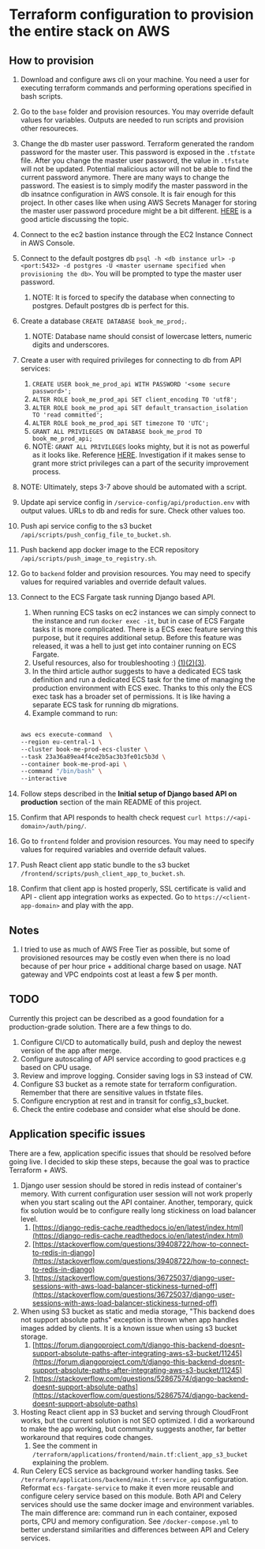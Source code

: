 # Terraform configuration to provision the entire stack on AWS

## How to provision

1. Download and configure aws cli on your machine. You need a user for executing terraform commands and performing operations specified in bash scripts.
2. Go to the `base` folder and provision resources. You may override default values for variables. Outputs are needed to run scripts and provision other resoureces.
3. Change the db master user password. Terraform generated the random password for the master user. This password is exposed in the `.tfstate` file. After you change the master user password, the value in `.tfstate` will not be updated. Potential malicious actor will not be able to find the current password anymore. There are many ways to change the password. The easiest is to simply modify the master password in the db insatnce configuration in AWS console. It is fair enough for this project. In other cases like when using AWS Secrets Manager for storing the master user password procedure might be a bit different. [HERE](https://advancedweb.hu/how-to-remove-the-rds-master-user-password-from-the-terraform-state/) is a good article discussing the topic.
4. Connect to the ec2 bastion instance through the EC2 Instance Connect in AWS Console.
5. Connect to the default postgres db `psql -h <db instance url> -p <port:5432> -d postgres -U <master username specified when provisioning the db>`. You will be prompted to type the master user password.
   1. NOTE: It is forced to specify the database when connecting to postgres. Default postgres db is perfect for this.
6. Create a database `CREATE DATABASE book_me_prod;`.
   1. NOTE: Database name should consist of lowercase letters, numeric digits and underscores.
7. Create a user with required privileges for connecting to db from API services:
   1. `CREATE USER book_me_prod_api WITH PASSWORD '<some secure password>';`
   2. `ALTER ROLE book_me_prod_api SET client_encoding TO 'utf8';`
   3. `ALTER ROLE book_me_prod_api SET default_transaction_isolation TO 'read committed';`
   4. `ALTER ROLE book_me_prod_api SET timezone TO 'UTC';`
   5. `GRANT ALL PRIVILEGES ON DATABASE book_me_prod TO book_me_prod_api;`
   6. NOTE: `GRANT ALL PRIVILEGES` looks mighty, but it is not as powerful as it looks like. Reference [HERE](https://www.postgresql.org/docs/current/ddl-priv.html). Investigation if it makes sense to grant more strict privileges can a part of the security improvement process.
8. NOTE: Ultimately, steps 3-7 above should be automated with a script.
9. Update api service config in `/service-config/api/production.env` with output values. URLs to db and redis for sure. Check other values too.
10. Push api service config to the s3 bucket `/api/scripts/push_config_file_to_bucket.sh`.
11. Push backend app docker image to the ECR repository `/api/scripts/push_image_to_registry.sh`.
12. Go to `backend` folder and provision resources. You may need to specify values for required variables and override default values.
13. Connect to the ECS Fargate task running Django based API.
    1. When running ECS tasks on ec2 instances we can simply connect to the instance and run `docker exec -it`, but in case of ECS Fargate tasks it is more complicated. There is a ECS exec feature serving this purpose, but it requires additional setup. Before this feature was released, it was a hell to just get into container running on ECS Fargate.
    2. Useful resources, also for troubleshooting :) [(1)](https://aws.amazon.com/blogs/containers/new-using-amazon-ecs-exec-access-your-containers-fargate-ec2/)[(2)](https://aws.amazon.com/premiumsupport/knowledge-center/ecs-error-execute-command/)[(3)](https://www.simplethread.com/aws-ecs-exec-on-ecs-fargate-with-terraform/).
    3. In the third article author suggests to have a dedicated ECS task definition and run a dedicated ECS task for the time of managing the production environment with ECS exec. Thanks to this only the ECS exec task has a broader set of permissions. It is like having a separate ECS task for running db migrations.
    4. Example command to run:

    ```bash

    aws ecs execute-command  \
    --region eu-central-1 \
    --cluster book-me-prod-ecs-cluster \
    --task 23a36a89ea4f4ce2b5ac3b3fe01c5b3d \
    --container book-me-prod-api \
    --command "/bin/bash" \
    --interactive

14. Follow steps described in the **Initial setup of Django based API on production** section of the main README of this project.
15. Confirm that API responds to health check request `curl https://<api-domain>/auth/ping/`.
16. Go to `frontend` folder and provision resources. You may need to specify values for required variables and override default values.
17. Push React client app static bundle to the s3 bucket `/frontend/scripts/push_client_app_to_bucket.sh`.
18. Confirm that client app is hosted properly, SSL certificate is valid and API - client app integration works as expected. Go to `https://<client-app-domain>` and play with the app.

## Notes

1. I tried to use as much of AWS Free Tier as possible, but some of provisioned resources may be costly even when there is no load because of per hour price + additional charge based on usage. NAT gateway and VPC endpoints cost at least a few $ per month.

## TODO

Currently this project can be described as a good foundation for a production-grade solution. There are a few things to do.

1. Configure CI/CD to automatically build, push and deploy the newest version of the app after merge.
2. Configure autoscaling of API service according to good practices e.g based on CPU usage.
3. Review and improve logging. Consider saving logs in S3 instead of CW.
4. Configure S3 bucket as a remote state for terraform configuration. Remember that there are sensitive values in tfstate files.
5. Configure encryption at rest and in transit for config_s3_bucket.
6. Check the entire codebase and consider what else should be done.

## Application specific issues

There are a few, application specific issues that should be resolved before going live. I decided to skip these steps, because the goal was to practice Terraform + AWS.

1. Django user session should be stored in redis instead of container's memory. With current configuration user session will not work properly when you start scaling out the API container. Another, temporary, quick fix solution would be to configure really long stickiness on load balancer level.
   1. [https://django-redis-cache.readthedocs.io/en/latest/index.html](https://django-redis-cache.readthedocs.io/en/latest/index.html)
   2. [https://stackoverflow.com/questions/39408722/how-to-connect-to-redis-in-django](https://stackoverflow.com/questions/39408722/how-to-connect-to-redis-in-django)
   3. [https://stackoverflow.com/questions/36725037/django-user-sessions-with-aws-load-balancer-stickiness-turned-off](https://stackoverflow.com/questions/36725037/django-user-sessions-with-aws-load-balancer-stickiness-turned-off)
2. When using S3 bucket as static and media storage, "This backend does not support absolute paths" exception is thrown when app handles images added by clients. It is a known issue when using s3 bucket storage.
   1. [https://forum.djangoproject.com/t/django-this-backend-doesnt-support-absolute-paths-after-integrating-aws-s3-bucket/11245](https://forum.djangoproject.com/t/django-this-backend-doesnt-support-absolute-paths-after-integrating-aws-s3-bucket/11245)
   2. [https://stackoverflow.com/questions/52867574/django-backend-doesnt-support-absolute-paths](https://stackoverflow.com/questions/52867574/django-backend-doesnt-support-absolute-paths)
3. Hosting React client app in S3 bucket and serving through CloudFront works, but the current solution is not SEO optimized. I did a workaround to make the app working, but community suggests another, far better workaround that requires code changes.
   1. See the comment in `/terraform/applications/frontend/main.tf:client_app_s3_bucket` explaining the problem.
4. Run Celery ECS service as background worker handling tasks. See `/terraform/applications/backend/main.tf:service_api` configuration. Reformat `ecs-fargate-service` to make it even more reusable and configure celery service based on this module. Both API and Celery services should use the same docker image and environment variables. The main difference are: command run in each container, exposed ports, CPU and memory configuration. See `/docker-compose.yml` to better understand similarities and differences between API and Celery services.
